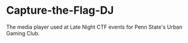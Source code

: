 Capture-the-Flag-DJ
===================

The media player used at Late Night CTF events for Penn State's Urban Gaming Club.
